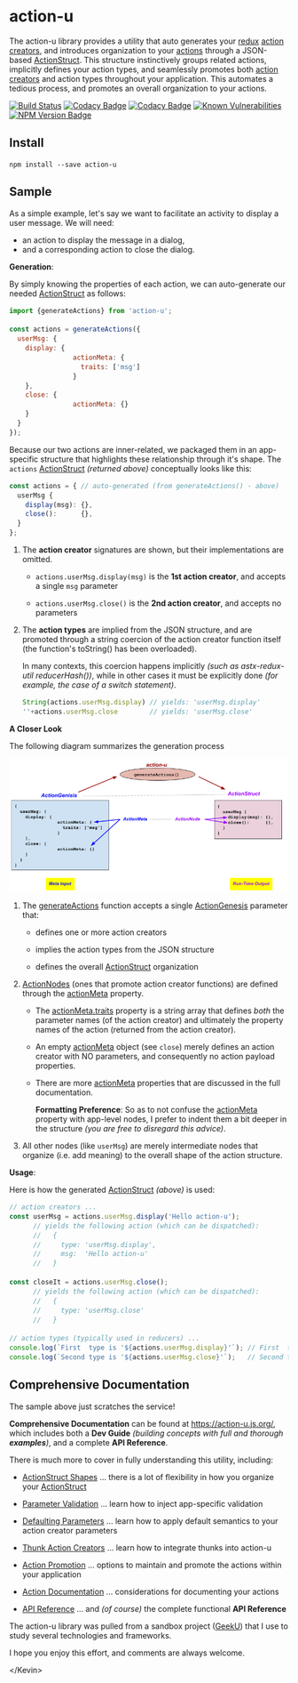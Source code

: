 # action-u

The action-u library provides a utility that auto generates your
[redux] [action creators], and introduces organization to your
[actions] through a JSON-based [ActionStruct].  This structure
instinctively groups related actions, implicitly defines your action
types, and seamlessly promotes both [action creators] and action types
throughout your application.  This automates a tedious process, and
promotes an overall organization to your actions.

<!--- Badges for CI Builds ---> 
[![Build Status](https://travis-ci.org/KevinAst/action-u.svg?branch=master)](https://travis-ci.org/KevinAst/action-u)
[![Codacy Badge](https://api.codacy.com/project/badge/Grade/ab82e305bb24440281337ca3a1a732c0)](https://www.codacy.com/app/KevinAst/action-u?utm_source=github.com&amp;utm_medium=referral&amp;utm_content=KevinAst/action-u&amp;utm_campaign=Badge_Grade)
[![Codacy Badge](https://api.codacy.com/project/badge/Coverage/ab82e305bb24440281337ca3a1a732c0)](https://www.codacy.com/app/KevinAst/action-u?utm_source=github.com&amp;utm_medium=referral&amp;utm_content=KevinAst/action-u&amp;utm_campaign=Badge_Coverage)
[![Known Vulnerabilities](https://snyk.io/test/github/kevinast/action-u/badge.svg)](https://snyk.io/test/github/kevinast/action-u)
[![NPM Version Badge](https://img.shields.io/npm/v/action-u.svg)](https://www.npmjs.com/package/action-u)


## Install

```shell
npm install --save action-u
```


## Sample

As a simple example, let's say we want to facilitate an activity to
display a user message.  We will need:
- an action to display the message in a dialog, 
- and a corresponding action to close the dialog.


**Generation**:

By simply knowing the properties of each action, we can auto-generate
our needed [ActionStruct] as follows:

```js
import {generateActions} from 'action-u';

const actions = generateActions({
  userMsg: {
    display: {
                actionMeta: {
                  traits: ['msg']
                }
    },
    close: {
                actionMeta: {}
    }
  }
});
```

Because our two actions are inner-related, we packaged them in an
app-specific structure that highlights these relationship through it's
shape.  The `actions` [ActionStruct] *(returned above)* conceptually
looks like this:

```js
const actions = { // auto-generated (from generateActions() - above)
  userMsg {
    display(msg): {},
    close():      {},
  }
};
```

1. The **action creator** signatures are shown, but their
   implementations are omitted.

   - `actions.userMsg.display(msg)` is the **1st action creator**, and
     accepts a single `msg` parameter

   - `actions.userMsg.close()` is the **2nd action creator**, and
      accepts no parameters

1. The **action types** are implied from the JSON structure, and are
   promoted through a string coercion of the action creator function
   itself (the function's toString() has been overloaded).

   In many contexts, this coercion happens implicitly *(such as
   astx-redux-util reducerHash())*, while in other cases it must be
   explicitly done *(for example, the case of a switch statement)*.

   ```js
   String(actions.userMsg.display) // yields: 'userMsg.display'
   ''+actions.userMsg.close        // yields: 'userMsg.close'
   ```

**A Closer Look**

The following diagram summarizes the generation process

![userMsg](docs/img/userMsg.png)

1. The [generateActions] function accepts a single
   [ActionGenesis] parameter that:

   - defines one or more action creators

   - implies the action types from the JSON structure

   - defines the overall [ActionStruct] organization 

1. [ActionNodes] (ones that promote action creator functions) are defined
   through the [actionMeta] property.

   - The [actionMeta.traits] property is a string array
     that defines *both* the parameter names (of the action creator)
     and ultimately the property names of the action (returned from
     the action creator).

   - An empty [actionMeta] object (see `close`) merely defines an
     action creator with NO parameters, and consequently no action
     payload properties.

   - There are more [actionMeta] properties that are discussed in the
     full documentation.

     **Formatting Preference**: So as to not confuse the [actionMeta]
     property with app-level nodes, I prefer to indent them a bit deeper in
     the structure *(you are free to disregard this advice)*.

1. All other nodes (like `userMsg`) are merely intermediate nodes that
   organize (i.e. add meaning) to the overall shape of the action
   structure.


**Usage**:

Here is how the generated [ActionStruct] *(above)* is used:

```js
// action creators ...
const userMsg = actions.userMsg.display('Hello action-u');
      // yields the following action (which can be dispatched):
      //   {
      //     type: 'userMsg.display',
      //     msg:  'Hello action-u'
      //   }

const closeIt = actions.userMsg.close();
      // yields the following action (which can be dispatched):
      //   {
      //     type: 'userMsg.close'
      //   }

// action types (typically used in reducers) ...
console.log(`First  type is '${actions.userMsg.display}'`); // First  type is 'userMsg.display'
console.log(`Second type is '${actions.userMsg.close}'`);   // Second type is 'userMsg.close'
```


## Comprehensive Documentation

The sample above just scratches the service!

**Comprehensive Documentation** can be found at https://action-u.js.org/,
which includes both a **Dev Guide** *(building concepts with full and
thorough **examples**)*, and a complete **API Reference**.

There is much more to cover in fully understanding this utility,
including:

- [ActionStruct Shapes] ... there is a lot of flexibility in how you
  organize your [ActionStruct]

- [Parameter Validation] ... learn how to inject app-specific
  validation

- [Defaulting Parameters] ... learn how to apply default semantics to
  your action creator parameters

- [Thunk Action Creators] ... learn how to integrate thunks into
  action-u

- [Action Promotion] ... options to maintain and promote the
  actions within your application

- [Action Documentation] ... considerations for documenting your
  actions

- [API Reference] ... and *(of course)* the complete functional **API
  Reference**


The action-u library was pulled from a sandbox project
([GeekU](https://github.com/KevinAst/GeekU)) that I use to study
several technologies and frameworks.

I hope you enjoy this effort, and comments are always welcome.

&lt;/Kevin&gt;



[action-u]:               https://action-u.js.org/
[Getting Started]:        https://action-u.js.org/start.html
[Basics]:                 https://action-u.js.org/basics.html
[A Closer Look]:          https://action-u.js.org/formalTypes.html
[ActionStruct Shapes]:    https://action-u.js.org/shapes.html
[Parameter Validation]:   https://action-u.js.org/validation.html
[Defaulting Parameters]:  https://action-u.js.org/default.html
[Thunk Action Creators]:  https://action-u.js.org/thunks.html
[Action Promotion]:       https://action-u.js.org/promotion.html
[Action Documentation]:   https://action-u.js.org/actionDoc.html
[Distribution]:           https://action-u.js.org/dist.html
[Why action-u?]:          https://action-u.js.org/why.html
[Revision History]:       https://action-u.js.org/history.html
[MIT License]:            https://action-u.js.org/LICENSE.html
[API Reference]:          https://action-u.js.org/api.html
[generateActions]:        https://action-u.js.org/api.html#generateActions
[ActionNodes]:            https://action-u.js.org/api.html#ActionNodes
[ActionGenesis]:          https://action-u.js.org/api.html#ActionGenesis
[actionMeta]:             https://action-u.js.org/api.html#ActionMeta
[actionMeta.traits]:      https://action-u.js.org/api.html#ActionMeta
[ActionStruct]:           https://action-u.js.org/api.html#ActionStruct
[redux]:                  http://redux.js.org/
[actions]:                http://redux.js.org/docs/basics/Actions.html
[action creators]:        http://redux.js.org/docs/basics/Actions.html#action-creators
